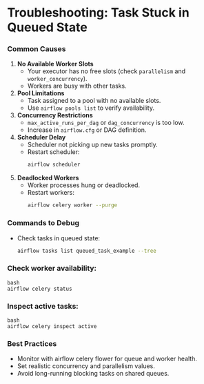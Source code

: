 # Troubleshooting: Task Stuck in Queued State
### Common Causes
1. **No Available Worker Slots**
   - Your executor has no free slots (check `parallelism` and `worker_concurrency`).
   - Workers are busy with other tasks.
2. **Pool Limitations**
   - Task assigned to a pool with no available slots.
   - Use `airflow pools list` to verify availability.
3. **Concurrency Restrictions**
   - `max_active_runs_per_dag` or `dag_concurrency` is too low.
   - Increase in `airflow.cfg` or DAG definition.
4. **Scheduler Delay**
   - Scheduler not picking up new tasks promptly.
   - Restart scheduler:  
     ```bash
     airflow scheduler
     ```
5. **Deadlocked Workers**
   - Worker processes hung or deadlocked.
   - Restart workers:
     ```bash
     airflow celery worker --purge
     ```

### Commands to Debug
- Check tasks in queued state:
  ```bash
  airflow tasks list queued_task_example --tree
  ```

### Check worker availability:
```
bash
airflow celery status
```

### Inspect active tasks:
```
bash
airflow celery inspect active
```
### Best Practices
- Monitor with airflow celery flower for queue and worker health.
- Set realistic concurrency and parallelism values.
- Avoid long-running blocking tasks on shared queues.
